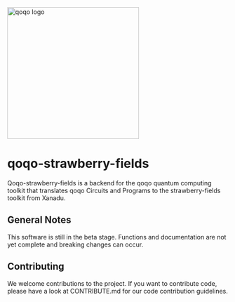 <img src="qoqo_Logo_vertical_color.png" alt="qoqo logo" width="300" />

# qoqo-strawberry-fields
Qoqo-strawberry-fields is a backend for the qoqo quantum computing toolkit that translates qoqo Circuits and Programs to the strawberry-fields toolkit from Xanadu.

## General Notes

This software is still in the beta stage. Functions and documentation are not yet complete and breaking changes can occur.

## Contributing

We welcome contributions to the project. If you want to contribute code, please have a look at CONTRIBUTE.md for our code contribution guidelines.

